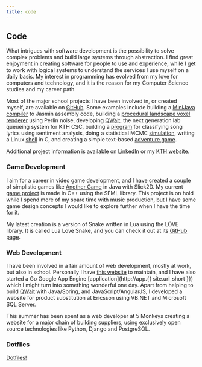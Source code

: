 ```yaml
---
title: code
---
```


## Code

What intrigues with software development is the possibility to solve complex
problems and build large systems through abstraction. I find great enjoyment
in creating software for people to use and experience, while I get to work
with logical systems to understand the services I use myself on a daily basis.
My interest in programming has evolved from my love for computers and
technology, and it is the reason for my Computer Science studies and my career
path.

Most of the major school projects I have been involved in, or created
myself, are available on [GitHub](https://github.com/hlilje). Some examples
include building a
[MiniJava compiler](https://github.com/hlilje/komp14-compiler)
to Jasmin assembly code, building a
[procedural landscape voxel renderer](https://github.com/hlilje/dgi14-voxels)
using Perlin noise, developing [QWait](https://github.com/mvk13ogb/qwait), the
next generation lab queueing system for KTH CSC, building a
[program](https://github.com/hlilje/songmood) for classifying song lyrics using
sentiment analysis, doing a statistical MCMC
[simulation](https://github.com/hlilje/mcmc-train), writing a Linux
[shell](https://github.com/hlilje/simple-shell) in C, and creating a simple
text-based [adventure game](https://github.com/hlilje/text-adventure).

Additional project information is available on
[LinkedIn](https://www.linkedin.com/pub/hampus-liljekvist/46/72/902) or my
[KTH website](http://www.csc.kth.se/~hlilje/).

### Game Development

I aim for a career in video game development, and I have created a couple of
simplistic games like [Another Game](https://github.com/hlilje/another-game) in
Java with Slick2D. My current
[game project](https://github.com/hlilje/sfml-game) is made in C++ using the
SFML library. This project is on hold while I spend more of my spare time with
music production, but I have some game design concepts I would like to explore
further when I have the time for it.

My latest creation is a version of Snake written in Lua using the LÖVE library.
It is called Lua Love Snake, and you can check it out at its
[GitHub page](https://github.com/hlilje/lua-love-snake).

### Web Development

I have been involved in a fair amount of web development, mostly at work, but
also in school. Personally I have
[this website](https://github.com/hlilje/hlilje.github.io) to maintain, and I
have also started a Go Google App Engine
[application](http://app.{{ site.url_short }}) which I might turn into something
wonderful one day. Apart from helping to build
[QWait](http://qwait.csc.kth.se/) with Java/Spring, and JavaScript/AngularJS,
I developed a website for product substitution at Ericsson using VB.NET and
Microsoft SQL Server.

This summer has been spent as a web developer at 5 Monkeys creating a website
for a major chain of building suppliers, using exclusively open source
technologies like Python, Django and PostgreSQL.

### Dotfiles

[Dotfiles!](https://github.com/hlilje/dotfiles)
